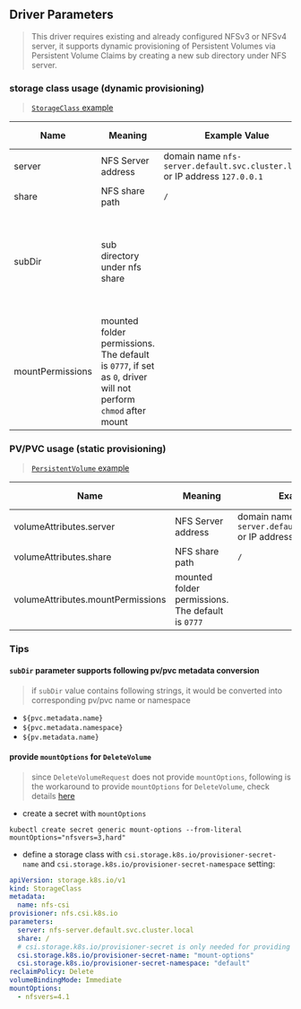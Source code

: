 ## Driver Parameters
> This driver requires existing and already configured NFSv3 or NFSv4 server, it supports dynamic provisioning of Persistent Volumes via Persistent Volume Claims by creating a new sub directory under NFS server.

### storage class usage (dynamic provisioning)
> [`StorageClass` example](../deploy/example/storageclass-nfs.yaml)

Name | Meaning | Example Value | Mandatory | Default value
--- | --- | --- | --- | ---
server | NFS Server address | domain name `nfs-server.default.svc.cluster.local` <br>or IP address `127.0.0.1` | Yes |
share | NFS share path | `/` | Yes |
subDir | sub directory under nfs share |  | No | if sub directory does not exist, this driver would create a new one
mountPermissions | mounted folder permissions. The default is `0777`, if set as `0`, driver will not perform `chmod` after mount |  | No |

### PV/PVC usage (static provisioning)
> [`PersistentVolume` example](../deploy/example/pv-nfs-csi.yaml)

Name | Meaning | Example Value | Mandatory | Default value
--- | --- | --- | --- | ---
volumeAttributes.server | NFS Server address | domain name `nfs-server.default.svc.cluster.local` <br>or IP address `127.0.0.1` | Yes |
volumeAttributes.share | NFS share path | `/` |  Yes  |
volumeAttributes.mountPermissions | mounted folder permissions. The default is `0777` |  | No |

### Tips
#### `subDir` parameter supports following pv/pvc metadata conversion
> if `subDir` value contains following strings, it would be converted into corresponding pv/pvc name or namespace
 - `${pvc.metadata.name}`
 - `${pvc.metadata.namespace}`
 - `${pv.metadata.name}`

#### provide `mountOptions` for `DeleteVolume`
> since `DeleteVolumeRequest` does not provide `mountOptions`, following is the workaround to provide `mountOptions` for `DeleteVolume`, check details [here](https://github.com/kubernetes-csi/csi-driver-nfs/issues/260)
  - create a secret with `mountOptions`
```console
kubectl create secret generic mount-options --from-literal mountOptions="nfsvers=3,hard"
```
  - define a storage class with `csi.storage.k8s.io/provisioner-secret-name` and `csi.storage.k8s.io/provisioner-secret-namespace` setting:
```yaml
apiVersion: storage.k8s.io/v1
kind: StorageClass
metadata:
  name: nfs-csi
provisioner: nfs.csi.k8s.io
parameters:
  server: nfs-server.default.svc.cluster.local
  share: /
  # csi.storage.k8s.io/provisioner-secret is only needed for providing mountOptions in DeleteVolume
  csi.storage.k8s.io/provisioner-secret-name: "mount-options"
  csi.storage.k8s.io/provisioner-secret-namespace: "default"
reclaimPolicy: Delete
volumeBindingMode: Immediate
mountOptions:
  - nfsvers=4.1
```
